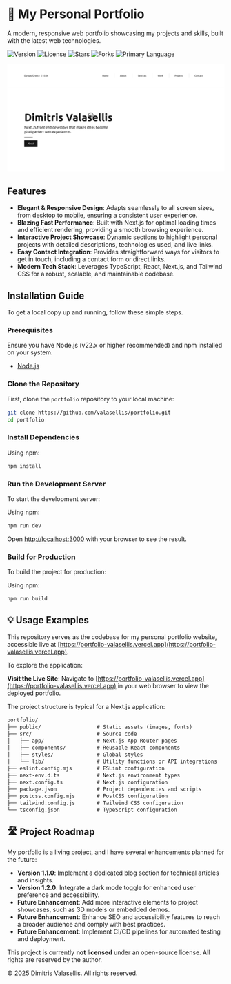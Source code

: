 # 📝 My Personal Portfolio

A modern, responsive web portfolio showcasing my projects and skills, built with the latest web technologies.

![Version](https://img.shields.io/badge/version-1.0.0-blue)
![License](https://img.shields.io/badge/license-None-lightgrey)
![Stars](https://img.shields.io/github/stars/valasellis/portfolio?style=social)
![Forks](https://img.shields.io/github/forks/valasellis/portfolio?style=social)
![Primary Language](https://img.shields.io/github/languages/top/valasellis/portfolio)

![Project Preview Image](/portfolio.png)


##  Features

*   **Elegant & Responsive Design**: Adapts seamlessly to all screen sizes, from desktop to mobile, ensuring a consistent user experience.
*   **Blazing Fast Performance**: Built with Next.js for optimal loading times and efficient rendering, providing a smooth browsing experience.
*   **Interactive Project Showcase**: Dynamic sections to highlight personal projects with detailed descriptions, technologies used, and live links.
*   **Easy Contact Integration**: Provides straightforward ways for visitors to get in touch, including a contact form or direct links.
*   **Modern Tech Stack**: Leverages TypeScript, React, Next.js, and Tailwind CSS for a robust, scalable, and maintainable codebase.


##  Installation Guide

To get a local copy up and running, follow these simple steps.

### Prerequisites

Ensure you have Node.js (v22.x or higher recommended) and npm installed on your system.

*   [Node.js](https://nodejs.org/)

### Clone the Repository

First, clone the `portfolio` repository to your local machine:

```bash
git clone https://github.com/valasellis/portfolio.git
cd portfolio
```

### Install Dependencies

Using npm:

```bash
npm install
```

### Run the Development Server

To start the development server:

Using npm:

```bash
npm run dev
```

Open [http://localhost:3000](http://localhost:3000) with your browser to see the result.

### Build for Production

To build the project for production:

Using npm:

```bash
npm run build
```


## 💡 Usage Examples

This repository serves as the codebase for my personal portfolio website, accessible live at [https://portfolio-valasellis.vercel.app](https://portfolio-valasellis.vercel.app).

To explore the application:

**Visit the Live Site**: Navigate to [https://portfolio-valasellis.vercel.app](https://portfolio-valasellis.vercel.app) in your web browser to view the deployed portfolio.

The project structure is typical for a Next.js application:

```
portfolio/
├── public/                  # Static assets (images, fonts)
├── src/                     # Source code
│   ├── app/                 # Next.js App Router pages
│   ├── components/          # Reusable React components
│   ├── styles/              # Global styles
│   └── lib/                 # Utility functions or API integrations
├── eslint.config.mjs        # ESLint configuration
├── next-env.d.ts            # Next.js environment types
├── next.config.ts           # Next.js configuration
├── package.json             # Project dependencies and scripts
├── postcss.config.mjs       # PostCSS configuration
├── tailwind.config.js       # Tailwind CSS configuration
└── tsconfig.json            # TypeScript configuration
```

## 🛣️ Project Roadmap

My portfolio is a living project, and I have several enhancements planned for the future:

*   **Version 1.1.0**: Implement a dedicated blog section for technical articles and insights.
*   **Version 1.2.0**: Integrate a dark mode toggle for enhanced user preference and accessibility.
*   **Future Enhancement**: Add more interactive elements to project showcases, such as 3D models or embedded demos.
*   **Future Enhancement**: Enhance SEO and accessibility features to reach a broader audience and comply with best practices.
*   **Future Enhancement**: Implement CI/CD pipelines for automated testing and deployment.


This project is currently **not licensed** under an open-source license. All rights are reserved by the author.

© 2025 Dimitris Valasellis. All rights reserved.

